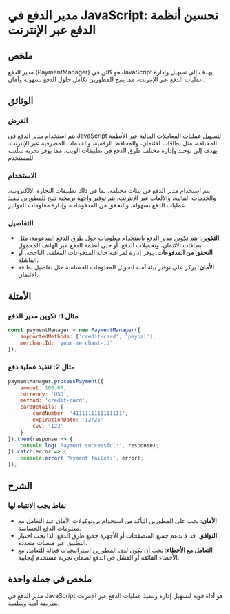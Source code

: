 <!--
Meta Description: # مدير الدفع في JavaScript: تحسين أنظمة الدفع عبر الإنترنت ## ملخص مدير الدفع (PaymentManager) هو كائن في JavaScript يهدف إلى تسهيل وإدارة عمليات الدف...
Meta Keywords: الدفع, عبر, مدير, javascript, الإنترنت
-->

# مدير الدفع في JavaScript: تحسين أنظمة الدفع عبر الإنترنت

## ملخص
مدير الدفع (PaymentManager) هو كائن في JavaScript يهدف إلى تسهيل وإدارة عمليات الدفع عبر الإنترنت، مما يتيح للمطورين تكامل حلول الدفع بسهولة وأمان.

## الوثائق
### الغرض
يتم استخدام مدير الدفع في JavaScript لتسهيل عمليات المعاملات المالية عبر الأنظمة المختلفة، مثل بطاقات الائتمان، والمحافظ الرقمية، والخدمات المصرفية عبر الإنترنت. يهدف إلى توحيد وإدارة مختلف طرق الدفع في تطبيقات الويب، مما يوفر تجربة سلسة للمستخدم.

### الاستخدام
يتم استخدام مدير الدفع في بيئات مختلفة، بما في ذلك تطبيقات التجارة الإلكترونية، والخدمات المالية، والألعاب عبر الإنترنت. يتم توفير واجهة برمجية تتيح للمطورين تنفيذ عمليات الدفع بسهولة، والتحقق من المدفوعات، وإدارة معلومات الفواتير.

### التفاصيل
- **التكوين**: يتم تكوين مدير الدفع باستخدام معلومات حول طرق الدفع المدعومة، مثل بطاقات الائتمان، وتحميلات الدفع، أو حتى أنظمة الدفع عبر الهاتف المحمول.
- **التحقق من المدفوعات**: يوفر إدارة لمراقبة حالة المدفوعات المعلقة، الناجحة، أو الفاشلة.
- **الأمان**: يركز على توفير بيئة آمنة لتحويل المعلومات الحساسة مثل تفاصيل بطاقة الائتمان.

## الأمثلة
### مثال 1: تكوين مدير الدفع
```javascript
const paymentManager = new PaymentManager({
    supportedMethods: ['credit-card', 'paypal'],
    merchantId: 'your-merchant-id'
});
```

### مثال 2: تنفيذ عملية دفع
```javascript
paymentManager.processPayment({
    amount: 100.00,
    currency: 'USD',
    method: 'credit-card',
    cardDetails: {
        cardNumber: '4111111111111111',
        expirationDate: '12/25',
        cvv: '123'
    }
}).then(response => {
    console.log('Payment successful:', response);
}).catch(error => {
    console.error('Payment failed:', error);
});
```

## الشرح
### نقاط يجب الانتباه لها
- **الأمان**: يجب على المطورين التأكد من استخدام بروتوكولات الأمان عند التعامل مع معلومات الدفع الحساسة.
- **التوافق**: قد لا تدعم جميع المتصفحات أو الأجهزة جميع طرق الدفع، لذا يجب اختبار التطبيق عبر منصات متعددة.
- **التعامل مع الأخطاء**: يجب أن يكون لدى المطورين استراتيجيات فعالة للتعامل مع الأخطاء الفائقة أو الفشل في الدفع لضمان تجربة مستخدم إيجابية.

## ملخص في جملة واحدة
مدير الدفع في JavaScript هو أداة قوية لتسهيل إدارة وتنفيذ عمليات الدفع عبر الإنترنت بطريقة آمنة وسلسة.